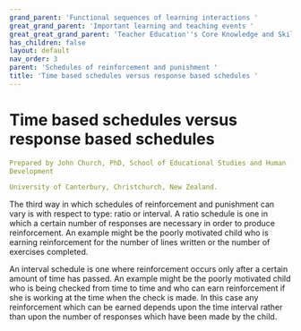 ```yaml
---
grand_parent: 'Functional sequences of learning interactions '
great_grand_parent: 'Important learning and teaching events '
great_great_grand_parent: 'Teacher Education''s Core Knowledge and Skills.'
has_children: false
layout: default
nav_order: 3
parent: 'Schedules of reinforcement and punishment '
title: 'Time based schedules versus response based schedules '
---
```

# Time based schedules versus response based schedules


```yaml
Prepared by John Church, PhD, School of Educational Studies and Human
Development

University of Canterbury, Christchurch, New Zealand.
```


The third way in which schedules of reinforcement and punishment can
vary is with respect to type: ratio or interval. A ratio schedule is one
in which a certain number of responses are necessary in order to produce
reinforcement. An example might be the poorly motivated child who is
earning reinforcement for the number of lines written or the number of
exercises completed.

An interval schedule is one where reinforcement occurs only after a
certain amount of time has passed. An example might be the poorly
motivated child who is being checked from time to time and who can earn
reinforcement if she is working at the time when the check is made. In
this case any reinforcement which can be earned depends upon the time
interval rather than upon the number of responses which have been made
by the child.
